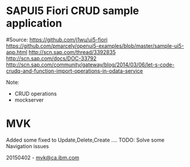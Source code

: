 # SAPUI5 Fiori CRUD sample application

#Source: 
https://github.com/j1wu/ui5-fiori
https://github.com/pmarcely/openui5-examples/blob/master/sample-ui5-app.html
http://scn.sap.com/thread/3392835
http://scn.sap.com/docs/DOC-33792
http://scn.sap.com/community/gateway/blog/2014/03/06/let-s-code-crudq-and-function-import-operations-in-odata-service

Note:
- CRUD operations
- mockserver

# MVK

Added some fixed to Update,Delete,Create ....
TODO: Solve some Navigation issues 

20150402 - mvk@ca.ibm.com